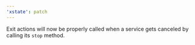 ```yaml
---
'xstate': patch
---
```


Exit actions will now be properly called when a service gets canceled by calling its `stop` method.
